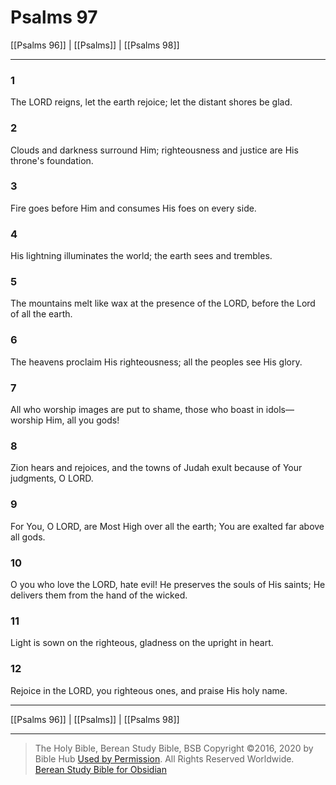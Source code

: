 # Psalms 97

[[Psalms 96]] | [[Psalms]] | [[Psalms 98]]

---

### 1
The LORD reigns, let the earth rejoice; let the distant shores be glad.

### 2
Clouds and darkness surround Him; righteousness and justice are His throne's foundation.

### 3
Fire goes before Him and consumes His foes on every side.

### 4
His lightning illuminates the world; the earth sees and trembles.

### 5
The mountains melt like wax at the presence of the LORD, before the Lord of all the earth.

### 6
The heavens proclaim His righteousness; all the peoples see His glory.

### 7
All who worship images are put to shame, those who boast in idols—worship Him, all you gods!

### 8
Zion hears and rejoices, and the towns of Judah exult because of Your judgments, O LORD.

### 9
For You, O LORD, are Most High over all the earth; You are exalted far above all gods.

### 10
O you who love the LORD, hate evil! He preserves the souls of His saints; He delivers them from the hand of the wicked.

### 11
Light is sown on the righteous, gladness on the upright in heart.

### 12
Rejoice in the LORD, you righteous ones, and praise His holy name.

---

[[Psalms 96]] | [[Psalms]] | [[Psalms 98]]

---

> The Holy Bible, Berean Study Bible, BSB
> Copyright &copy;2016, 2020 by Bible Hub
> [Used by Permission](https://berean.bible/terms.htm). All Rights Reserved Worldwide.
> [Berean Study Bible for Obsidian](https://github.com/gapmiss/berean-study-bible-for-obsidian)</small>


